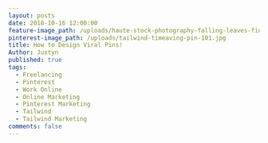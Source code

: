 ```yaml
---
layout: posts
date: 2018-10-16 12:00:00
feature-image_path: /uploads/haute-stock-photography-falling-leaves-final-15.jpg
pinterest-image_path: /uploads/tailwind-timeaving-pin-101.jpg
title: How to Design Viral Pins!
Author: Justyn
published: true
tags:
  - Freelancing
  - Pinterest
  - Work Online
  - Online Marketing
  - Pinterest Marketing
  - Tailwind
  - Tailwind Marketing
comments: false
---
```


